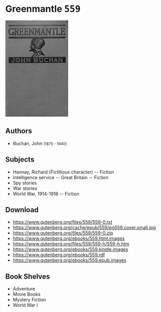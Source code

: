 # Greenmantle <kbd>559</kbd>

![](./cover.medium.jpg "")

## Authors


 - Buchan, John <small>(1875 - 1940)</small>

## Subjects


 - Hannay, Richard (Fictitious character) -- Fiction
 - Intelligence service -- Great Britain -- Fiction
 - Spy stories
 - War stories
 - World War, 1914-1918 -- Fiction

## Download


 - https://www.gutenberg.org/files/559/559-0.txt
 - https://www.gutenberg.org/cache/epub/559/pg559.cover.small.jpg
 - https://www.gutenberg.org/files/559/559-0.zip
 - https://www.gutenberg.org/ebooks/559.html.images
 - https://www.gutenberg.org/files/559/559-h/559-h.htm
 - https://www.gutenberg.org/ebooks/559.kindle.images
 - https://www.gutenberg.org/ebooks/559.rdf
 - https://www.gutenberg.org/ebooks/559.epub.images

## Book Shelves


 - Adventure
 - Movie Books
 - Mystery Fiction
 - World War I
